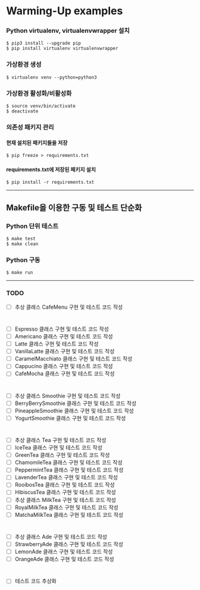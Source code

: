 # Warming-Up examples

### Python virtualenv, virtualenvwrapper 설치

```shell
$ pip3 install --upgrade pip
$ pip install virtualenv virtualenvwrapper
```

### 가상환경 생성

```shell
$ virtualenv venv --python=python3
```

### 가상환경 활성화/비활성화

```shell
$ source venv/bin/activate
$ deactivate
```

### 의존성 패키지 관리

#### 현재 설치된 패키지들을 저장

```shell
$ pip freeze > requirements.txt
```

#### requirements.txt에 저장된 패키지 설치

```shell
$ pip install -r requirements.txt
```

---

## Makefile을 이용한 구동 및 테스트 단순화

### Python 단위 테스트

```shell
$ make test
$ make clean
```

### Python 구동

```shell
$ make run
```

---

### TODO

- [ ] 추상 클래스 CafeMenu 구현 및 테스트 코드 작성  
#
- [ ] Espresso 클래스 구현 및 테스트 코드 작성
- [ ] Americano 클래스 구현 및 테스트 코드 작성
- [ ] Latte 클래스 구현 및 테스트 코드 작성
- [ ] VanillaLatte 클래스 구현 및 테스트 코드 작성
- [ ] CaramelMacchiato 클래스 구현 및 테스트 코드 작성
- [ ] Cappucino 클래스 구현 및 테스트 코드 작성
- [ ] CafeMocha 클래스 구현 및 테스트 코드 작성  
#
- [ ] 추상 클래스 Smoothie 구현 및 테스트 코드 작성
- [ ] BerryBerrySmoothie 클래스 구현 및 테스트 코드 작성
- [ ] PineappleSmoothie 클래스 구현 및 테스트 코드 작성
- [ ] YogurtSmoothie 클래스 구현 및 테스트 코드 작성  
#
- [ ] 추상 클래스 Tea 구현 및 테스트 코드 작성
- [ ] IceTea 클래스 구현 및 테스트 코드 작성
- [ ] GreenTea 클래스 구현 및 테스트 코드 작성
- [ ] ChamomileTea 클래스 구현 및 테스트 코드 작성
- [ ] PeppermintTea 클래스 구현 및 테스트 코드 작성
- [ ] LavenderTea 클래스 구현 및 테스트 코드 작성
- [ ] RooibosTea 클래스 구현 및 테스트 코드 작성
- [ ] HibiscusTea 클래스 구현 및 테스트 코드 작성
- [ ] 추상 클래스 MilkTea 구현 및 테스트 코드 작성
- [ ] RoyalMilkTea 클래스 구현 및 테스트 코드 작성
- [ ] MatchaMilkTea 클래스 구현 및 테스트 코드 작성  
#
- [ ] 추상 클래스 Ade 구현 및 테스트 코드 작성
- [ ] StrawberryAde 클래스 구현 및 테스트 코드 작성
- [ ] LemonAde 클래스 구현 및 테스트 코드 작성
- [ ] OrangeAde 클래스 구현 및 테스트 코드 작성  
#
- [ ] 테스트 코드 추상화
